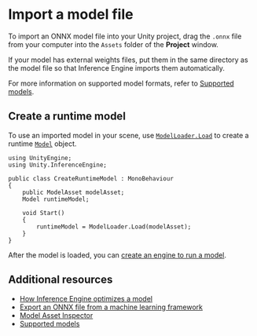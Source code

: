 # Import a model file

To import an ONNX model file into your Unity project, drag the `.onnx` file from your computer into the `Assets` folder of the **Project** window.

If your model has external weights files, put them in the same directory as the model file so that Inference Engine imports them automatically.

For more information on supported model formats, refer to [Supported models](supported-models.md).

## Create a runtime model

To use an imported model in your scene, use [`ModelLoader.Load`](xref:Unity.InferenceEngine.ModelLoader.Load*) to create a runtime [`Model`](xref:Unity.InferenceEngine.Model) object.

```
using UnityEngine;
using Unity.InferenceEngine;

public class CreateRuntimeModel : MonoBehaviour
{
    public ModelAsset modelAsset;
    Model runtimeModel;

    void Start()
    {
        runtimeModel = ModelLoader.Load(modelAsset);
    }
}
```

After the model is loaded, you can [create an engine to run a model](create-an-engine.md).

## Additional resources

- [How Inference Engine optimizes a model](models-concept.md#how-inference-engine-optimizes-a-model)
- [Export an ONNX file from a machine learning framework](export-convert-onnx.md)
- [Model Asset Inspector](model-asset-inspector.md)
- [Supported models](supported-models.md)